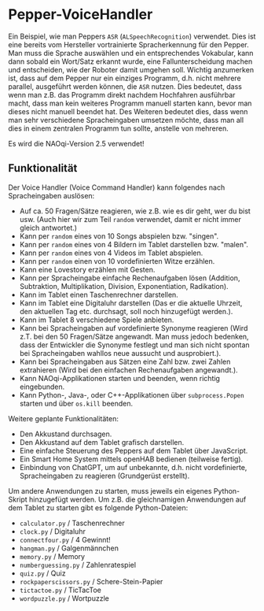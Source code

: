 # Pepper-VoiceHandler

Ein Beispiel, wie man Peppers `ASR` (`ALSpeechRecognition`) verwendet. Dies ist eine bereits vom Hersteller vortrainierte Spracherkennung für den Pepper. Man muss die Sprache auswählen und ein entsprechendes Vokabular, kann dann sobald ein Wort/Satz erkannt wurde, eine Fallunterscheidung machen und entscheiden, wie der Roboter damit umgehen soll. Wichtig anzumerken ist, dass auf dem Pepper nur ein einziges Programm, d.h. nicht mehrere parallel, ausgeführt werden können, die `ASR` nutzen. Dies bedeutet, dass wenn man z.B. das Programm direkt nachdem Hochfahren ausführbar macht, dass man kein weiteres Programm manuell starten kann, bevor man dieses nicht manuell beendet hat. Des Weiteren bedeutet dies, dass wenn man sehr verschiedene Spracheingaben umsetzen möchte, dass man all dies in einem zentralen Programm tun sollte, anstelle von mehreren.

Es wird die NAOqi-Version 2.5 verwendet!

## Funktionalität

Der Voice Handler (Voice Command Handler) kann folgendes nach Spracheingaben auslösen:

- Auf ca. 50 Fragen/Sätze reagieren, wie z.B. wie es dir geht, wer du bist usw. (Auch hier wir zum Teil `random` verwendet, damit er nicht immer gleich antwortet.)
- Kann per `random` eines von 10 Songs abspielen bzw. "singen".
- Kann per `random` eines von 4 Bildern im Tablet darstellen bzw. "malen".
- Kann per `random` eines von 4 Videos im Tablet abspielen.
- Kann per `random` einen von 10 vordefinierten Witze erzählen.
- Kann eine Lovestory erzählen mit Gesten.
- Kann per Spracheingabe einfache Rechenaufgaben lösen (Addition, Subtraktion, Multiplikation, Division, Exponentiation, Radikation).
- Kann im Tablet einen Taschenrechner darstellen.
- Kann im Tablet eine Digitaluhr darstellen (Das er die aktuelle Uhrzeit, den aktuellen Tag etc. durchsagt, soll noch hinzugefügt werden.).
- Kann im Tablet 8 verschiedene Spiele anbieten.
- Kann bei Spracheingaben auf vordefinierte Synonyme reagieren (Wird z.T. bei den 50 Fragen/Sätze angewandt. Man muss jedoch bedenken, dass der Entwickler die Synonyme festlegt und man sich nicht spontan bei Spracheingaben wahllos neue aussucht und ausprobiert.).
- Kann bei Spracheingaben aus Sätzen eine Zahl bzw. zwei Zahlen extrahieren (Wird bei den einfachen Rechenaufgaben angewandt.).
- Kann NAOqi-Applikationen starten und beenden, wenn richtig eingebunden.
- Kann Python-, Java-, oder C++-Applikationen über `subprocess.Popen` starten und über `os.kill` beenden.

Weitere geplante Funktionalitäten:

- Den Akkustand durchsagen.
- Den Akkustand auf dem Tablet grafisch darstellen.
- Eine einfache Steuerung des Peppers auf dem Tablet über JavaScript.
- Ein Smart Home System mittels openHAB bedienen (teilweise fertig).
- Einbindung von ChatGPT, um auf unbekannte, d.h. nicht vordefinierte, Spracheingaben zu reagieren (Grundgerüst erstellt).

Um andere Anwendungen zu starten, muss jeweils ein eigenes Python-Skript hinzugefügt werden. Um z.B. die gleichnamigen Anwendungen auf dem Tablet zu starten gibt es folgende Python-Dateien:

- `calculator.py` / Taschenrechner
- `clock.py` / Digitaluhr
- `connectfour.py` / 4 Gewinnt!
- `hangman.py` / Galgenmännchen
- `memory.py` / Memory
- `numberguessing.py` / Zahlenratespiel
- `quiz.py` / Quiz
- `rockpaperscissors.py` / Schere-Stein-Papier
- `tictactoe.py` / TicTacToe
- `wordpuzzle.py` / Wortpuzzle
